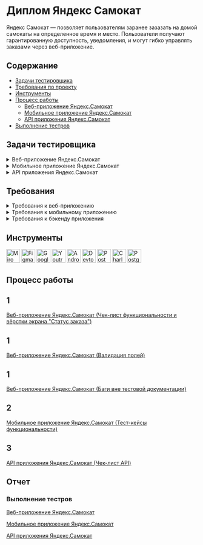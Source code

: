  # <a name="up" />Диплом Яндекс Самокат

Яндекс Самокат — позволяет пользователям заранее зазазать на домой самокаты на определенное время и место. Пользователи получают гарантированную доступность, уведомления, и могут гибко управлять заказами через веб-приложение.

## Содержание
- [Задачи тестировщика](#задачи-тестировщика)
- [Требования по проекту](#требования-по-проекту)
- [Инструменты](#инструменты)
- [Процесс работы](#процесс-работы)
   - [Веб-приложение Яндекс.Самокат](#1-спринт)
   - [Мобильное приложение Яндекс.Самокат](#2-спринт)
   - [API приложения Яндекс.Самокат](#3-спринт)
- [Выполнение тестров](#отчет)

## Задачи тестировщика

<details>
<summary> Веб-приложение Яндекс.Самокат </summary> 

1. Проанализировать требования к веб-приложению Яндекс Самокат
2. Для экрана «Сделать заказ» составить проверки на валидацию полей
3. Составить чек-лист по требованиям к функциональности экрана «Статус заказа»
4. Провести тестирование и оформить баг-репорты (по необходимости)
5. +Провести тестирование всей функциональности по макетам и требованиям

***

</details>

<details>
<summary> Мобильное приложение Яндекс.Самокат </summary> 

1. Проанализировать требования к мобильному приложению для курьеров Яндекс Самокат
2. Спроектируй тест-кейсы для новой функциональности (уведомления,отсутствие интернета)
3. Провести тестирование и оформить баг-репорты (по необходимости)

***

</details>

<details>
<summary> API приложения Яндекс.Самокат </summary> 

1. Проанализировать требования к бэкенду и документации к API
2. Разработать чек-лист по требованиям (для новых фич)
3. Протестировать API и оформить баг-репорты (по необходимости)

***

</details>

## Требования

<details>
<summary> Требования к веб-приложению </summary> 
  
![image](https://github.com/qkitech/YandexSamokat/assets/157276532/eb91ce52-3a15-4c79-a2b2-594b9f3d7d86)

</details>

<details>
<summary> Требования к мобильному приложению </summary> 
  
![image](https://github.com/qkitech/YandexSamokat/assets/157276532/157f3175-27c0-44d7-bcc1-de0117d8e863)
  
</details>

<details>
<summary> Требования к бэкенду приложения </summary> 
  
![image](https://github.com/qkitech/YandexSamokat/assets/157276532/ca83f2b7-520a-4ffe-8118-5b44b4bf7089)

</details>

## Инструменты
<p align="left"> 
   <a href="https://miro.com/" target="_blank" rel="noreferrer"><img src="https://w7.pngwing.com/pngs/885/629/png-transparent-miro-hd-logo-thumbnail.png" width="36" height="36" alt="Miro" /></a>
   <a href="https://www.figma.com/" target="_blank" rel="noreferrer"><img src="https://raw.githubusercontent.com/danielcranney/readme-generator/main/public/icons/skills/figma-colored.svg" width="36" height="36" alt="Figma" /></a>
  <a href="https://docs.google.com/" target="_blank" rel="noreferrer"><img src="https://w7.pngwing.com/pngs/240/1015/png-transparent-g-suite-google-docs-google-angle-rectangle-logo.png" width="36" height="36" alt="Google Sheets" /></a>
  <a href="https://www.jetbrains.com/youtrack/" target="_blank" rel="noreferrer"><img src="https://upload.wikimedia.org/wikipedia/commons/9/95/YouTrack_Icon.png" width="36" height="36" alt="Youtrack" /></a>
  <a href="https://developer.android.com/studio" target="_blank" rel="noreferrer"><img src="https://upload.wikimedia.org/wikipedia/commons/thumb/c/c1/Android_Studio_icon_%282023%29.svg/800px-Android_Studio_icon_%282023%29.svg.png" width="36" height="36" alt="Android_Studio" /></a>
   <a><img src="https://d33wubrfki0l68.cloudfront.net/38b5c953a4667366685d55db55d057c86db1fc54/a0fdc/static/acae6b24d940347661ca901ea07f47c1/chrome-dev-logo-icon.png" width="36" height="36" alt="Devtools" /></a>
  <a href="https://www.postman.com/" target="_blank" rel="noreferrer"><img src="https://seeklogo.com/images/P/postman-logo-0087CA0D15-seeklogo.com.png" title="postman" width="36" height="36" alt="Postman" /></a>
  <a href="https://www.charlesproxy.com/" target="_blank" rel="noreferrer"><img src="https://davidwalsh.name/demo/charlesproxyicon.svg" width="36" height="36" alt="Charles" /></a>
  <a href="https://www.postgresql.org/" target="_blank" rel="noreferrer"><img src="https://raw.githubusercontent.com/danielcranney/readme-generator/main/public/icons/skills/postgresql-colored.svg" width="36" height="36" alt="PostgreSQL" /></a>
</p> 

## Процесс работы

## 1

[Веб-приложение Яндекс.Самокат (Чек-лист функциональности и вёрстки экрана "Статус заказа")](https://docs.google.com/spreadsheets/d/1MHZpGRWrSCUJxXh4j2WfojIP7_zIaoYCxT-ibb7MDIk/edit?gid=943703744#gid=943703744)

## 1

[Веб-приложение Яндекс.Самокат (Валидация полей)](https://docs.google.com/spreadsheets/d/1MHZpGRWrSCUJxXh4j2WfojIP7_zIaoYCxT-ibb7MDIk/edit?gid=1540465171#gid=1540465171)

## 1

[Веб-приложение Яндекс.Самокат (Баги вне тестовой документации)](https://docs.google.com/spreadsheets/d/1MHZpGRWrSCUJxXh4j2WfojIP7_zIaoYCxT-ibb7MDIk/edit?gid=1539613303#gid=1539613303)

## 2

[Мобильное приложение Яндекс.Самокат (Тест-кейсы функциональности)](https://docs.google.com/spreadsheets/d/1MHZpGRWrSCUJxXh4j2WfojIP7_zIaoYCxT-ibb7MDIk/edit?gid=424948590#gid=424948590)

## 3

[API приложения Яндекс.Самокат (Чек-лист API)](https://docs.google.com/spreadsheets/d/1MHZpGRWrSCUJxXh4j2WfojIP7_zIaoYCxT-ibb7MDIk/edit?gid=336872680#gid=336872680)

## Отчет

### Выполнение тестров

[Веб-приложение Яндекс.Самокат](https://kiropurr.youtrack.cloud/issues?q=tag:%20%7B%D0%92%D0%B5%D0%B1-%D0%BF%D1%80%D0%B8%D0%BB%D0%BE%D0%B6%D0%B5%D0%BD%D0%B8%D0%B5%20%D0%AF%D0%BD%D0%B4%D0%B5%D0%BA%D1%81.%D0%A1%D0%B0%D0%BC%D0%BE%D0%BA%D0%B0%D1%82%7D)

[Мобильное приложение Яндекс.Самокат](https://kiropurr.youtrack.cloud/issues?q=tag:%20%7B%D0%9C%D0%BE%D0%B1%D0%B8%D0%BB%D1%8C%D0%BD%D0%BE%D0%B5%20%D0%BF%D1%80%D0%B8%D0%BB%D0%BE%D0%B6%D0%B5%D0%BD%D0%B8%D0%B5%20%D0%AF%D0%BD%D0%B4%D0%B5%D0%BA%D1%81.%D0%A1%D0%B0%D0%BC%D0%BE%D0%BA%D0%B0%D1%82%7D)

[API приложения Яндекс.Самокат](https://kiropurr.youtrack.cloud/issues?q=tag:%20%7BAPI%20%D0%BF%D1%80%D0%B8%D0%BB%D0%BE%D0%B6%D0%B5%D0%BD%D0%B8%D1%8F%20%D0%AF%D0%BD%D0%B4%D0%B5%D0%BA%D1%81.%D0%A1%D0%B0%D0%BC%D0%BE%D0%BA%D0%B0%D1%82%7D)
